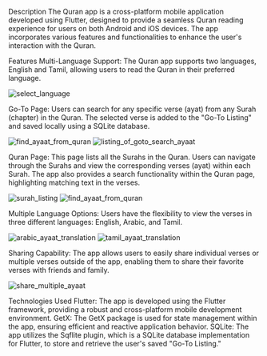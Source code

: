 Description
The Quran app is a cross-platform mobile application developed using Flutter, designed to provide a seamless Quran reading experience for users on both Android and iOS devices. The app incorporates various features and functionalities to enhance the user's interaction with the Quran.

Features
Multi-Language Support: The Quran app supports two languages, English and Tamil, allowing users to read the Quran in their preferred language.

![select_language](https://github.com/Laiq37/mahsa_chat/assets/51846274/4b427200-0d29-4ac1-98db-95e91f3f676e)

Go-To Page: Users can search for any specific verse (ayat) from any Surah (chapter) in the Quran. The selected verse is added to the "Go-To Listing" and saved locally using a SQLite database.

![find_ayaat_from_quran](https://github.com/Laiq37/mahsa_chat/assets/51846274/33d9c08d-f6f3-4b9d-8640-b66714ff068f)
![listing_of_goto_search_ayaat](https://github.com/Laiq37/mahsa_chat/assets/51846274/9781039f-e6bf-45c2-9d7e-0b9a27bfdd17)

Quran Page: This page lists all the Surahs in the Quran. Users can navigate through the Surahs and view the corresponding verses (ayat) within each Surah. The app also provides a search functionality within the Quran page, highlighting matching text in the verses.

![surah_listing](https://github.com/Laiq37/mahsa_chat/assets/51846274/709cc09b-5234-445c-81d1-cb2539d68580)
![find_ayaat_from_quran](https://github.com/Laiq37/mahsa_chat/assets/51846274/d8ed2d25-8e08-4c9e-a5ec-275a311cf817)

Multiple Language Options: Users have the flexibility to view the verses in three different languages: English, Arabic, and Tamil.

![arabic_ayaat_translation](https://github.com/Laiq37/mahsa_chat/assets/51846274/89634749-f595-453c-afe8-fa864ab98579)
![tamil_ayaat_translation](https://github.com/Laiq37/mahsa_chat/assets/51846274/3d193e75-d8ce-47ac-909c-99a07e2ac3fc)

Sharing Capability: The app allows users to easily share individual verses or multiple verses outside of the app, enabling them to share their favorite verses with friends and family.

![share_multiple_ayaat](https://github.com/Laiq37/mahsa_chat/assets/51846274/7e1233e4-f666-40c8-ba53-0ae74838c323)

Technologies Used
Flutter: The app is developed using the Flutter framework, providing a robust and cross-platform mobile development environment.
GetX: The GetX package is used for state management within the app, ensuring efficient and reactive application behavior.
SQLite: The app utilizes the Sqflite plugin, which is a SQLite database implementation for Flutter, to store and retrieve the user's saved "Go-To Listing."
